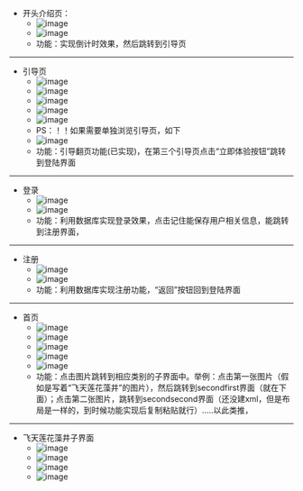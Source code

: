 - 开头介绍页：
  - ![image](https://user-images.githubusercontent.com/106669055/171617534-f0b43a48-e623-40bc-b9bc-e0b0adfaa485.png)
  - ![image](https://user-images.githubusercontent.com/106669055/171618160-9af67e30-3ba5-4a2c-bd34-775958e9d8ca.png)
  - 功能：实现倒计时效果，然后跳转到引导页
***
- 引导页
  - ![image](https://user-images.githubusercontent.com/106669055/171618588-28b48c10-3e7d-424c-9f0f-641aafd4b2e1.png)
  - ![image](https://user-images.githubusercontent.com/106669055/171618674-02f52839-f5f4-4ead-b43c-68d549f8484f.png)
  - ![image](https://user-images.githubusercontent.com/106669055/171618831-f228f63c-17e5-46b3-9a91-c95d6d17d5fe.png)
  - ![image](https://user-images.githubusercontent.com/106669055/171618763-e0a5c297-8623-48a0-a842-81c82f9eefd6.png)
  - ![image](https://user-images.githubusercontent.com/106669055/171618882-eeb0142f-11af-448a-b8ab-1f309998a022.png)
  - PS：！！如果需要单独浏览引导页，如下
  - ![image](https://user-images.githubusercontent.com/106669055/171619320-5379af4e-5636-475c-af7c-279fce7bec2f.png)
  - 功能：引导翻页功能(已实现)，在第三个引导页点击“立即体验按钮”跳转到登陆界面
***
- 登录
  - ![image](https://user-images.githubusercontent.com/106669055/171619542-281fdcbd-a6d4-4b02-8435-795b63c0357d.png)
  - ![image](https://user-images.githubusercontent.com/106669055/171619586-83dde91b-c3cd-4d5d-902a-afd7e77a42dd.png)
  - 功能：利用数据库实现登录效果，点击记住能保存用户相关信息，能跳转到注册界面，

***
- 注册
  - ![image](https://user-images.githubusercontent.com/106669055/171619769-9da8b2ef-38a7-408c-a94d-2af6558379d3.png)
  - ![image](https://user-images.githubusercontent.com/106669055/171619795-3118dc7c-04f6-44f3-b394-7bebae9d242b.png)
  - 功能：利用数据库实现注册功能，“返回”按钮回到登陆界面
***
- 首页
  - ![image](https://user-images.githubusercontent.com/106669055/171619960-81f26995-a739-4667-98b3-51517d2ca360.png)
  - ![image](https://user-images.githubusercontent.com/106669055/171620004-c0f24478-bc32-4d88-9f25-b9ab03f73f25.png)
  - ![image](https://user-images.githubusercontent.com/106669055/171620030-7b9cf26a-5b2e-41bf-b54e-89ee3295af12.png)
  - ![image](https://user-images.githubusercontent.com/106669055/171620294-0ffafcce-7062-46dd-a74e-c954bcf298fe.png)
  - ![image](https://user-images.githubusercontent.com/106669055/171620323-5caad1f5-88b9-47bb-9722-e5fb4e6095a6.png)
  - 功能：点击图片跳转到相应类别的子界面中。举例：点击第一张图片（假如是写着“飞天莲花藻井”的图片），然后跳转到secondfirst界面（就在下面）；点击第二张图片，跳转到secondsecond界面（还没建xml，但是布局是一样的，到时候功能实现后复制粘贴就行）.....以此类推，
***
- 飞天莲花藻井子界面
  - ![image](https://user-images.githubusercontent.com/106669055/171622076-16eec147-f1ca-4b32-8b69-b1f088a1c22f.png)
  - ![image](https://user-images.githubusercontent.com/106669055/171622107-52d1aae5-8475-4a93-8e53-8c2b1b538574.png)
  - ![image](https://user-images.githubusercontent.com/106669055/171622151-0c012154-2d7d-43ca-95e1-901ed5eb4532.png)
  - ![image](https://user-images.githubusercontent.com/106669055/171622191-c1500ebb-6fd6-4d45-b04a-c594003a6c4d.png)



